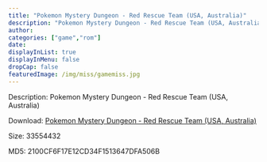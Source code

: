 ```yaml
---
title: "Pokemon Mystery Dungeon - Red Rescue Team (USA, Australia)"
description: "Pokemon Mystery Dungeon - Red Rescue Team (USA, Australia)"
author: 
categories: ["game","rom"]
date: 
displayInList: true
displayInMenu: false
dropCap: false
featuredImage: /img/miss/gamemiss.jpg
---
```


Description: Pokemon Mystery Dungeon - Red Rescue Team (USA, Australia)

Download: <a style="text-decoration:underline;" href="https://mega.nz/#!fHA2wagS!DIrXReOus7vct3RsklBYpCjm5oLBSHRg1NsnWXxkiK8" target = "_blank" rel = "nofollow" > Pokemon Mystery Dungeon - Red Rescue Team (USA, Australia)</a>

Size: 33554432

MD5: 2100CF6F17E12CD34F1513647DFA506B

